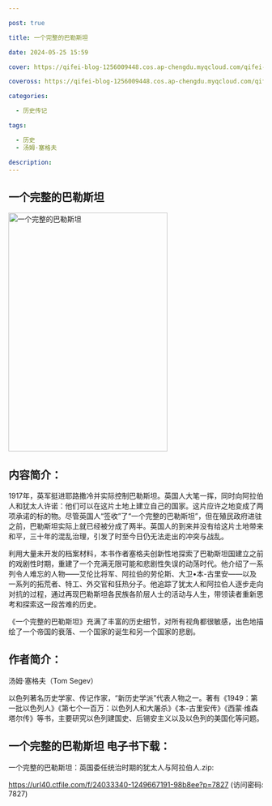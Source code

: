 ```yaml
---

post: true

title: 一个完整的巴勒斯坦

date: 2024-05-25 15:59

cover: https://qifei-blog-1256009448.cos.ap-chengdu.myqcloud.com/qifei-blog/663dcf290ea9cb14037e1be2.jpg

coveross: https://qifei-blog-1256009448.cos.ap-chengdu.myqcloud.com/qifei-blog/663dcf290ea9cb14037e1be2.jpg

categories:

  - 历史传记

tags:

  - 历史
  - 汤姆·塞格夫

description:
---
```


## 一个完整的巴勒斯坦
<img alt="一个完整的巴勒斯坦 " class="aligncenter loaded" data-was-processed="true" decoding="async" fetchpriority="high" height="471" src="https://qifei-blog-1256009448.cos.ap-chengdu.myqcloud.com/qifei-blog/663dcf290ea9cb14037e1be2.jpg " style="cursor: zoom-in;" width="314"/>

## 内容简介：

1917年，英军挺进耶路撒冷并实际控制巴勒斯坦。英国人大笔一挥，同时向阿拉伯人和犹太人许诺：他们可以在这片土地上建立自己的国家。这片应许之地变成了两项承诺的标的物。尽管英国人“签收”了“一个完整的巴勒斯坦”，但在殖民政府进驻之前，巴勒斯坦实际上就已经被分成了两半。英国人的到来并没有给这片土地带来和平，三十年的混乱治理，引发了时至今日仍无法走出的冲突与战乱。

利用大量未开发的档案材料，本书作者塞格夫创新性地探索了巴勒斯坦国建立之前的戏剧性时期，重建了一个充满无限可能和悲剧性失误的动荡时代。他介绍了一系列令人难忘的人物——艾伦比将军、阿拉伯的劳伦斯、大卫•本-古里安——以及一系列的拓荒者、特工、外交官和狂热分子。他追踪了犹太人和阿拉伯人逐步走向对抗的过程，通过再现巴勒斯坦各民族各阶层人士的活动与人生，带领读者重新思考和探索这一段苦难的历史。

《一个完整的巴勒斯坦》充满了丰富的历史细节，对所有视角都很敏感，出色地描绘了一个帝国的衰落、一个国家的诞生和另一个国家的悲剧。

## 作者简介：

汤姆·塞格夫（Tom Segev）

以色列著名历史学家、传记作家，“新历史学派”代表人物之一。著有《1949：第一批以色列人》《第七个一百万：以色列人和大屠杀》《本-古里安传》《西蒙·维森塔尔传》等书，主要研究以色列建国史、后锡安主义以及以色列的美国化等问题。

## 一个完整的巴勒斯坦 电子书下载：
一个完整的巴勒斯坦：英国委任统治时期的犹太人与阿拉伯人.zip: 

https://url40.ctfile.com/f/24033340-1249667191-98b8ee?p=7827 (访问密码: 7827)
